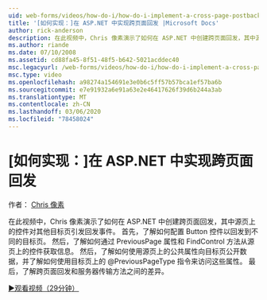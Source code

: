 ```yaml
---
uid: web-forms/videos/how-do-i/how-do-i-implement-a-cross-page-postback-in-aspnet
title: '[如何实现：]在 ASP.NET 中实现跨页面回发 |Microsoft Docs'
author: rick-anderson
description: 在此视频中，Chris 像素演示了如何在 ASP.NET 中创建跨页面回发，其中源页上的控件对其他目标引发回发事件 。
ms.author: riande
ms.date: 07/10/2008
ms.assetid: cd88fa45-8f51-48f5-b642-5021acddec40
msc.legacyurl: /web-forms/videos/how-do-i/how-do-i-implement-a-cross-page-postback-in-aspnet
msc.type: video
ms.openlocfilehash: a98274a154691e3e0b6c5ff57b57bca1ef57ba6b
ms.sourcegitcommit: e7e91932a6e91a63e2e46417626f39d6b244a3ab
ms.translationtype: MT
ms.contentlocale: zh-CN
ms.lasthandoff: 03/06/2020
ms.locfileid: "78458024"
---
```

# <a name="how-do-i-implement-a-cross-page-postback-in-aspnet"></a>[如何实现：]在 ASP.NET 中实现跨页面回发

作者： [Chris 像素](https://twitter.com/chrispels)

在此视频中，Chris 像素演示了如何在 ASP.NET 中创建跨页面回发，其中源页上的控件对其他目标页引发回发事件。 首先，了解如何配置 Button 控件以回发到不同的目标页。 然后，了解如何通过 PreviousPage 属性和 FindControl 方法从源页上的控件获取信息。 然后，了解如何使用源页上的公共属性向目标页公开数据，并了解如何使用目标页上的 @PreviousPageType 指令来访问这些属性。 最后，了解跨页面回发和服务器传输方法之间的差异。

[&#9654;观看视频（29分钟）](https://channel9.msdn.com/Blogs/ASP-NET-Site-Videos/how-do-i-implement-a-cross-page-postback-in-aspnet)
